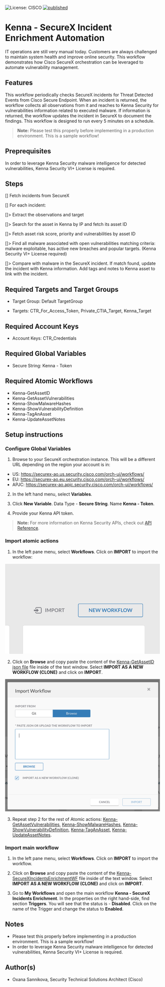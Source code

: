 ![License: CISCO](https://img.shields.io/badge/License-CISCO-blue.svg)
[![published](https://static.production.devnetcloud.com/codeexchange/assets/images/devnet-published.svg)](https://developer.cisco.com/codeexchange/github/repo/<REPO-HERE>)

# Kenna - SecureX Incident Enrichment Automation

IT operations are still very manual today. Customers are always challenged to maintain system health and improve online security. This workflow demonstrates how Cisco SecureX orchestration can be leveraged to automate vulnerability management.

## Features

This workflow periodically checks SecureX incidents for Threat Detected Events from Cisco Secure Endpoint. When an incident is returned, the workflow collects all observations from it and reaches to Kenna Security for vulnerabilities information related to executed malware. If information is returned, the workflow updates the incident in SecureX to document the findings. This workflow is designed to run every 5 minutes on a schedule.

> **Note:** Please test this properly before implementing in a production environment. This is a sample workflow!

## Preprequisites

In order to leverage Kenna Security malware intelligence for detected vulnerabilities, Kenna Security VI+ License is required.

## Steps

[] Fetch incidents from SecureX

[] For each incident:

[]> Extract the observations and target

[]> Search for the asset in Kenna by IP and fetch its asset ID

[]> Fetch asset risk score, priority and vulnerabilities by asset ID

[]> Find all malware associated with open vulnerabilities matching criteria: malware exploitable, has active new breaches and popular targets. (Kenna Security VI+ License required)

[]> Compare with malware in the SecureX incident. If match found, update the incident with Kenna information. Add tags and notes to Kenna asset to link with the incident.

## Required Targets and Target Groups

* Target Group: Default TargetGroup

* Targets: CTR_For_Access_Token, Private_CTIA_Target, Kenna_Target

## Required Account Keys

* Account Keys: CTR_Credentials

## Required Global Variables

* Secure String: Kenna - Token

## Required Atomic Workflows

* Kenna-GetAssetID
* Kenna-GetAssetVulnerabilities
* Kenna-ShowMalwareHashes
* Kenna-ShowVulnerabilityDefinition
* Kenna-TagAnAsset
* Kenna-UpdateAssetNotes

## Setup instructions

### Configure Global Variables

1. Browse to your SecureX orchestration instance. This will be a different URL depending on the region your account is in: 

* US: https://securex-ao.us.security.cisco.com/orch-ui/workflows/
* EU: https://securex-ao.eu.security.cisco.com/orch-ui/workflows/
* APJC: https://securex-ao.apjc.security.cisco.com/orch-ui/workflows/

2. In the left hand menu, select **Variables**.

3. Click **New Variable**. Data Type - **Secure String**. Name **Kenna - Token**.

4. Provide your Kenna API token.

>**Note:** For more information on Kenna Security APIs, check out [API Reference](https://apidocs.kennasecurity.com/reference).


### Import atomic actions

1. In the left pane menu, select **Workflows**. Click on **IMPORT** to import the workflow:

![](assets/import-workflow.png)

2. Click on **Browse** and copy paste the content of the [Kenna-GetAssetID json file](https://raw.githubusercontent.com/oxsannikova/kenna-secx-incident-enrich/main/Kenna-GetAssetID__definition_workflow_01PS8IPKGRMLM4SBCSvH0gnwesjU3qZn8tK/definition_workflow_01PS8IPKGRMLM4SBCSvH0gnwesjU3qZn8tK.json) file inside of the text window. Select **IMPORT AS A NEW WORKFLOW (CLONE)** and click on **IMPORT**.

![](assets/copy-paste.png)

3. Repeat step 2 for the rest of Atomic actions: [Kenna-GetAssetVulnerabilities](https://raw.githubusercontent.com/oxsannikova/kenna-secx-incident-enrich/main/Kenna-GetAssetVulnerabilities__definition_workflow_01PS92J4863DX7ifHF01heFerwmqnoTJ2YI/definition_workflow_01PS92J4863DX7ifHF01heFerwmqnoTJ2YI.json), [Kenna-ShowMalwareHashes](https://raw.githubusercontent.com/oxsannikova/kenna-secx-incident-enrich/main/Kenna-ShowMalwareHashes__definition_workflow_01PSAG3UACQ1N38Q4Bns45cYWo4hpBsqNGv/definition_workflow_01PSAG3UACQ1N38Q4Bns45cYWo4hpBsqNGv.json), [Kenna-ShowVulnerabilityDefinition](https://raw.githubusercontent.com/oxsannikova/kenna-secx-incident-enrich/main/Kenna-ShowVilnerabilityDefinition__definition_workflow_01PT1JRLJ5QHH3Fb3lctaK2Uqk40TuL4ldW/definition_workflow_01PT1JRLJ5QHH3Fb3lctaK2Uqk40TuL4ldW.json), [Kenna-TagAnAsset](https://raw.githubusercontent.com/oxsannikova/kenna-secx-incident-enrich/main/Kenna-TagAnAsset__definition_workflow_01PT35JR1M1EX3nOhjfiu2AXQ7u1scMmHmf/definition_workflow_01PT35JR1M1EX3nOhjfiu2AXQ7u1scMmHmf.json), [Kenna-UpdateAssetNotes](https://raw.githubusercontent.com/oxsannikova/kenna-secx-incident-enrich/main/Kenna-UpdateAssetNotes__definition_workflow_01PT3O5HVQHTM4rskgSAYVYEl6EZbT7vZit/definition_workflow_01PT3O5HVQHTM4rskgSAYVYEl6EZbT7vZit.json).

### Import main workflow

1. In the left pane menu, select **Workflows**. Click on **IMPORT** to import the workflow.

2. Click on **Browse** and copy paste the content of the [Kenna-SecureXIncidentsEnrichmentWF](https://raw.githubusercontent.com/oxsannikova/kenna-secx-incident-enrich/main/Kenna-SecureXIncidentsEnrichmentWF__definition_workflow_01PS6ZOQJ757L4tTyTL407ymLunCPJgdOLW/definition_workflow_01PS6ZOQJ757L4tTyTL407ymLunCPJgdOLW.json) file inside of the text window.  Select **IMPORT AS A NEW WORKFLOW (CLONE)** and click on **IMPORT**.

3. Go to **My Workflows** and open the main workflow **Kenna - SecureX Incidents Enrichment**. In the properties on the right hand-side, find section **Triggers**. You will see that the status is - **Disabled**. Click on the name of the Trigger and change the status to **Enabled**.

## Notes

* Please test this properly before implementing in a production environment. This is a sample workflow!
* In order to leverage Kenna Security malware intelligence for detected vulnerabilities, Kenna Security VI+ License is required.

## Author(s)

* Oxana Sannikova, Security Technical Solutions Architect (Cisco)
